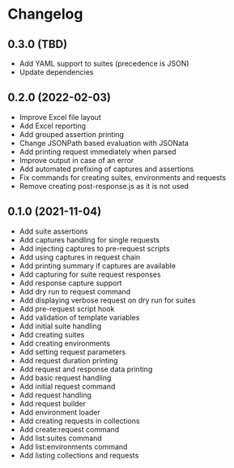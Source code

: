 # Changelog

## 0.3.0 (TBD)

- Add YAML support to suites (precedence is JSON)
- Update dependencies

## 0.2.0 (2022-02-03)

- Improve Excel file layout
- Add Excel reporting
- Add grouped assertion printing
- Change JSONPath based evaluation with JSONata
- Add printing request immediately when parsed
- Improve output in case of an error
- Add automated prefixing of captures and assertions
- Fix commands for creating suites, environments and requests
- Remove creating post-response.js as it is not used

## 0.1.0 (2021-11-04)

- Add suite assertions
- Add captures handling for single requests
- Add injecting captures to pre-request scripts
- Add using captures in request chain
- Add printing summary if captures are available
- Add capturing for suite request responses
- Add response capture support
- Add dry run to request command
- Add displaying verbose request on dry run for suites
- Add pre-request script hook
- Add validation of template variables
- Add initial suite handling
- Add creating suites
- Add creating environments
- Add setting request parameters
- Add request duration printing
- Add request and response data printing
- Add basic request handling
- Add initial request command
- Add request handling
- Add request builder
- Add environment loader
- Add creating requests in collections
- Add create:request command
- Add list:suites command
- Add list:environments command
- Add listing collections and requests
